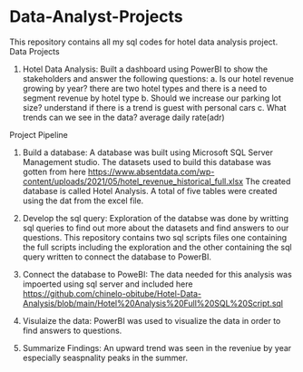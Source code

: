 # Data-Analyst-Projects
This repository contains all my sql codes for hotel data analysis project.
Data Projects 
1. Hotel Data Analysis: Built a dashboard using PowerBI to  show the stakeholders and answer the following questions:
a. Is our hotel revenue growing by year? there are two hotel types and there is a need to segment revenue by hotel type
b. Should we increase our parking lot size? understand if there is a trend is guest with personal cars
c. What trends can we see in the data? average daily rate(adr)

Project Pipeline 
1. Build a database: A database was built using Microsoft SQL Server Management studio. 
   The datasets used to build this database was gotten from here https://www.absentdata.com/wp-content/uploads/2021/05/hotel_revenue_historical_full.xlsx
   The created database is called Hotel Analysis. A total of five tables were created using the dat from the excel file.
   
2. Develop the sql query: Exploration of the databse was done by writting sql queries to find out more about the datasets and find answers to our questions. This repository contains two sql scripts files one containing the full scripts including the exploration and the other containing the sql query written to connect the database to PowerBI.

3. Connect the database to PoweBI: The data needed for this analysis was impoerted using sql server and included here https://github.com/chinelo-obitube/Hotel-Data-Analysis/blob/main/Hotel%20Analysis%20Full%20SQL%20Script.sql

4. Visulaize the data: PowerBI was used to visualize the data in order to find answers to questions.

5. Summarize Findings: An upward trend was seen in the reveniue by year especially seaspnality peaks in the summer.
